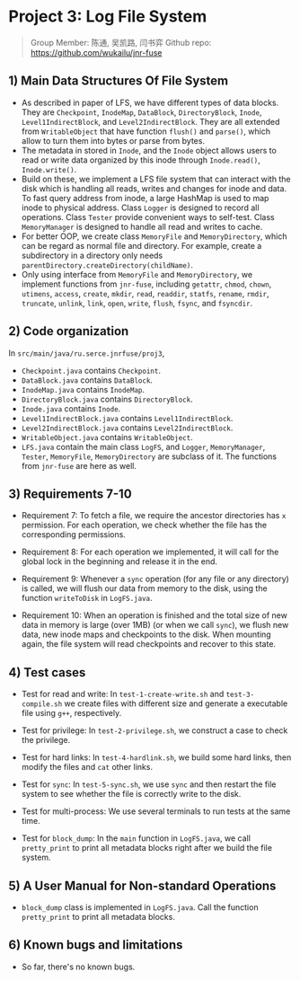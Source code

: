 # Project 3: Log File System
> Group Member: 陈通, 吴凯路, 闫书弈
> Github repo: https://github.com/wukailu/jnr-fuse

## 1) Main Data Structures Of File System

* As described in paper of LFS, we have different types of data blocks. 
They are `Checkpoint`, `InodeMap`, `DataBlock`, `DirectoryBlock`, `Inode`, `Level1IndirectBlock`, and `Level2IndirectBlock`. They are all extended from `WritableObject` that have function `flush()` and `parse()`, which allow to turn them into bytes or parse from bytes.
* The metadata in stored in `Inode`, and the `Inode` object allows users to read or write data organized by this inode through `Inode.read()`, `Inode.write()`.  
* Build on these, we implement a LFS file system that can interact with the disk which is handling all reads, writes and changes for inode and data. To fast query address from inode, a large HashMap is used to map inode to physical address. Class `Logger` is designed to record all operations. Class `Tester` provide convenient ways to self-test. Class `MemoryManager` is designed to handle all read and writes to cache.
* For better OOP, we create class `MemoryFile` and `MemoryDirectory`, which can be regard as normal file and directory. For example, create a subdirectory in a directory only needs `parentDirectory.createDirectory(childName)`. 
* Only using interface from `MemoryFile` and `MemoryDirectory`, we implement functions from `jnr-fuse`, including `getattr`, `chmod`, `chown`, `utimens`, `access`, `create`, `mkdir`, `read`, `readdir`, `statfs`, `rename`, `rmdir`, `truncate`, `unlink`, `link`, `open`, `write`, `flush`, `fsync`, and `fsyncdir`.

## 2) Code organization

In `src/main/java/ru.serce.jnrfuse/proj3`, 

* `Checkpoint.java` contains `Checkpoint`.
* `DataBlock.java` contains `DataBlock`.
* `InodeMap.java` contains `InodeMap`.
* `DirectoryBlock.java` contains `DirectoryBlock`.
* `Inode.java` contains `Inode`.
* `Level1IndirectBlock.java` contains `Level1IndirectBlock`.
* `Level2IndirectBlock.java` contains `Level2IndirectBlock`.
* `WritableObject.java` contains `WritableObject`.
* `LFS.java` contain the main class `LogFS`, and `Logger`, `MemoryManager`, `Tester`, `MemoryFile`, `MemoryDirectory` are subclass of it. The functions from `jnr-fuse` are here as well.


## 3) Requirements 7-10

* Requirement 7: To fetch a file, we require the ancestor directories has `x` permission. For each operation, we check whether the file has the corresponding permissions.

* Requirement 8: For each operation we implemented, it will call for the global lock in the beginning and release it in the end.

* Requirement 9: Whenever a `sync` operation (for any file or any directory) is called, we will flush our data from memory to the disk, using the function `writeToDisk` in `LogFS.java`.

* Requirement 10: When an operation is finished and the total size of new data in memory is large (over 1MB) (or when we call `sync`), we flush new data, new inode maps and checkpoints to the disk. When mounting again, the file system will read checkpoints and recover to this state. 

## 4) Test cases

* Test for read and write: In `test-1-create-write.sh` and `test-3-compile.sh` we create files with different size and generate a executable file using `g++`, respectively.

* Test for privilege: In `test-2-privilege.sh`, we construct a case to check the privilege.

* Test for hard links: In `test-4-hardlink.sh`, we build some hard links, then modify the files and `cat` other links.

* Test for `sync`: In `test-5-sync.sh`, we use `sync` and then restart the file system to see whether the file is correctly write to the disk.

* Test for multi-process: We use several terminals to run tests at the same time.

* Test for `block_dump`: In the `main` function in `LogFS.java`, we call `pretty_print` to print all metadata blocks right after we build the file system.

## 5) A User Manual for Non-standard Operations

* `block_dump` class is implemented in `LogFS.java`. Call the function `pretty_print` to print all metadata blocks.

## 6) Known bugs and limitations

* So far, there's no known bugs.
